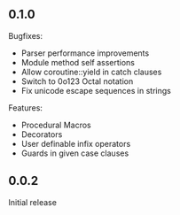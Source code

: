 ## 0.1.0

Bugfixes:

  - Parser performance improvements
  - Module method self assertions
  - Allow coroutine::yield in catch clauses
  - Switch to 0o123 Octal notation
  - Fix unicode escape sequences in strings

Features:

  - Procedural Macros
  - Decorators
  - User definable infix operators
  - Guards in given case clauses

## 0.0.2

Initial release

